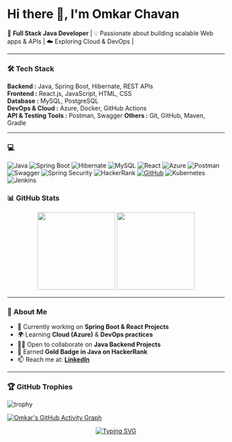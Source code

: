 # Hi there 👋, I'm Omkar Chavan  

🚀 **Full Stack Java Developer** | 💡 Passionate about building scalable Web apps & APIs | ☁️ Exploring Cloud & DevOps  | 

---

### 🛠️ Tech Stack  

**Backend :**  Java, Spring Boot, Hibernate, REST APIs  
**Frontend :**  React.js, JavaScript, HTML, CSS  
**Database :**  MySQL, PostgreSQL  
**DevOps & Cloud :**  Azure, Docker, GitHub Actions  
**API & Testing Tools :**  Postman, Swagger
**Others :**  Git, GitHub, Maven, Gradle  

---

### 💻 
![Java](https://img.shields.io/badge/Java-ED8B00?style=for-the-badge&logo=openjdk&logoColor=white)
![Spring Boot](https://img.shields.io/badge/SpringBoot-6DB33F?style=for-the-badge&logo=springboot&logoColor=white)
![Hibernate](https://img.shields.io/badge/Hibernate-59666C?style=for-the-badge&logo=hibernate&logoColor=white)
![MySQL](https://img.shields.io/badge/MySQL-005C84?style=for-the-badge&logo=mysql&logoColor=white)
![React](https://img.shields.io/badge/React-20232A?style=for-the-badge&logo=react&logoColor=61DAFB)
![Azure](https://img.shields.io/badge/Microsoft_Azure-0089D6?style=for-the-badge&logo=microsoft-azure&logoColor=white)
![Postman](https://img.shields.io/badge/Postman-FF6C37?style=for-the-badge&logo=postman&logoColor=white)
![Swagger](https://img.shields.io/badge/Swagger-85EA2D?style=for-the-badge&logo=swagger&logoColor=black)
![Spring Security](https://img.shields.io/badge/Spring%20Security-6DB33F?style=for-the-badge&logo=springsecurity&logoColor=white)
![HackerRank ](https://img.shields.io/badge/HackerRank%20(Java)-FFD700?style=for-the-badge&logo=HackerRank&logoColor=white)
[![GitHub](https://img.shields.io/badge/GitHub-FFFFFF?style=for-the-badge&logo=github&logoColor=000000)](https://github.com/omkarchavan-git)
![Kubernetes](https://img.shields.io/badge/Kubernetes-326CE5?style=for-the-badge&logo=kubernetes&logoColor=white)
![Jenkins](https://img.shields.io/badge/Jenkins-D24939?style=for-the-badge&logo=jenkins&logoColor=white)






### 📊 GitHub Stats  
<p align="center">
  <img src="https://github-readme-stats.vercel.app/api?username=omkarchavan-git&show_icons=true&theme=tokyonight" height="180px"/>
  <img src="https://github-readme-streak-stats.herokuapp.com/?user=omkarchavan-git&theme=tokyonight" height="180px"/>
</p>  

---



### 🌱 About Me  
- 🔭 Currently working on **Spring Boot & React Projects**  
- 🌍 Learning **Cloud (Azure)** & **DevOps practices**  
- 🧑‍💻 Open to collaborate on **Java Backend Projects**
- 🏅 Earned **Gold Badge in Java on HackerRank**  
- 📫 Reach me at: **[LinkedIn](https://www.linkedin.com/in/omkar-chavan-in/)**  

---

### 🏆 GitHub Trophies
![trophy](https://github-profile-trophy.vercel.app/?username=omkarchavan-git&theme=algolia&margin-w=10&margin-h=10&no-frame=true&column=6)

[![Omkar's GitHub Activity Graph](https://github-readme-activity-graph.vercel.app/graph?username=omkarchavan-git&theme=tokyo-night&hide_border=true&area=true&height=250)](https://github.com/ashutosh00710/github-readme-activity-graph)


<!--START_SECTION:waka-->

<p align="center">
  <a href="https://git.io/typing-svg">
    <img src="https://readme-typing-svg.demolab.com?font=Fira+Code&pause=1000&color=F75C7E&center=true&width=500&lines=Full+Stack+Java+Developer;Spring+Boot+%7C+React+%7C+MySQL;Automation+%26+Cloud+Deployment;Always+Learning+New+Things!" alt="Typing SVG" />
  </a>
</p>



